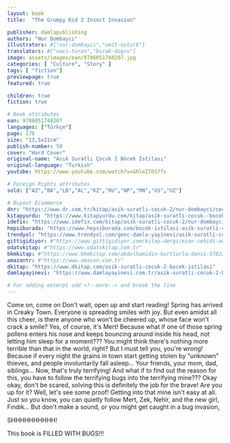 ```yaml
---
layout: book
title:  "The Grumpy Kid 2 Insect Invasion"

publisher: damlapublishing
authors: "Nur Dombaycı"
illustrators: #["nur-dombayci","umit-ozturk"]
translators: #["naci-turan","burak-dogru"]
image: assets/images/ean/9786051748207.jpg
categories: [ "Culture", "Story" ]
tags: [ "fiction"]
previewpage: true
featured: true

children: true
fiction: true

# Book attributes
ean: 9786051748207
languages: ["Türkçe"]
page: 176
size: "13,5x21cm"
publish-number: 50
cover: "Hard Cover"
original-name: "Asık Suratlı Çocuk 2 Böcek İstilası"
original-language: "Turkish"
youtube: https://www.youtube.com/watch?v=GhleZ7bS7fs

# Foreign Rights attributes
sold: ["AZ","BA","LB","AL","KZ","RU","NP","MN","US","UZ"]

# Buyout Ecommerce
dnr: "https://www.dr.com.tr/kitap/asik-suratli-cocuk-2/nur-dombayci/cocuk-ve-genclik/genclik-10-yas/roman-oyku/urunno=0001812298001"
kitapyurdu: "https://www.kitapyurdu.com/kitap/asik-suratli-cocuk--bocek-istilasi/502836.html&filter_name=As%C4%B1k+Suratl%C4%B1+%C3%87ocuk"
idefix: "https://www.idefix.com/kitap/asik-suratli-cocuk-2/nur-dombayci/cocuk-ve-genclik/genclik-10-yas/roman-oyku/urunno=0001812298001"
hepsiburada: "https://www.hepsiburada.com/bocek-istilasi-asik-suratli-cocuk-ve-onu-etkilemeyen-siradisi-olaylar-2-p-HBV00000OAK7R"
trendyol: "https://www.trendyol.com/genc-damla-yayinevi/asik-suratli-cocuk-2-p-31619556"
gittigidiyor: #"https://www.gittigidiyor.com/kitap-dergi/ezan-sehidi-adnan-menderes_pdp_732728793"
odatvkitap: #"https://www.odatvkitap.com.tr"
bkmkitap: #"https://www.bkmkitap.com/abdulhamidin-kurtlarla-dansi-578226"
amazontr: #"https://www.amazon.com.tr"
dkitap: "https://www.dkitap.com/asik-suratli-cocuk-2-bocek-istilasi"
damlayayinevi: "https://www.damlayayinevi.com.tr/asik-suratli-cocuk-2-bocek-istilasi"

# For adding excerpt add <!--more--> and break the line
---
```


Come on, come on
Don't wait, open up and start reading!
Spring has arrived in Creaky Town. Everyone
is spreading smiles with joy. But even amidst all this cheer, is there anyone who won't be cheered up, whose face won't crack a smile?
Yes, of course, it's Mert!
Because what if one of those spring pollens enters his nose
and keeps bouncing around inside his head, not letting him sleep for a moment??? You might think there's nothing more terrible than that in the world, right? But I must tell you, you're wrong! Because if every night the grains in town start getting stolen by "unknown" thieves, and people involuntarily fall asleep...
Your friends, your mom, dad, siblings...
Now, that's truly terrifying!
And what if to find out the reason for this, you have to follow the terrifying bugs into the terrifying mine???
Okay okay, don't be scared, solving this is definitely the job for the brave!
Are you up for it? Well, let's see some proof! Getting into that mine isn't easy at all. Just so you know, you can quietly follow Mert, Zek, Nehir, and the new girl, Fındık...
But don't make a sound, or you might get caught in a bug invasion,

SHHHHHHHHHH!

This book is FILLED WITH BUGS!!!
<!--more--> 

